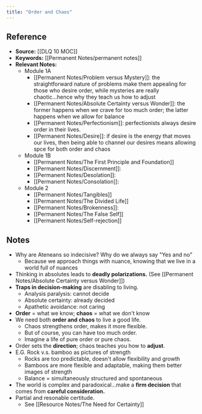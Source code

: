 ```yaml
---
title: "Order and Chaos"
---
```

## Reference
- **Source:** [[DLQ 10 MOC]]
- **Keywords:** [[Permanent Notes/permanent notes]]
- **Relevant Notes:**
	- Module 1A
		- [[Permanent Notes/Problem versus Mystery]]: the straightforward nature of problems make them appealing for those who desire order, while mysteries are really chaotic...hence why they teach us how to adjust
		- [[Permanent Notes/Absolute Certainty versus Wonder]]: the former happens when we crave for too much order; the latter happens when we allow for balance
		- [[Permanent Notes/Perfectionism]]: perfectionists always desire order in their lives.
		- [[Permanent Notes/Desire]]: if desire is the energy that moves our lives, then being able to channel our desires means allowing spce for both order and chaos
	- Module 1B
		- [[Permanent Notes/The First Principle and Foundation]]
		- [[Permanent Notes/Discernment]]: 
		- [[Permanent Notes/Desolation]]: 
		- [[Permanent Notes/Consolation]]:
	- Module 2
		- [[Permanent Notes/Tangibles]]
		- [[Permanent Notes/The Divided Life]]
		- [[Permanent Notes/Brokenness]]: 
		- [[Permanent Notes/The False Self]]
		- [[Permanent Notes/Self-rejection]]

## Notes
- Why are Ateneans so indecisive? Why do we always say "Yes and no"
	- Because we approach things with nuance, knowing that we live in a world full of nuances
- Thinking in absolutes leads to **deadly polarizations.** (See [[Permanent Notes/Absolute Certainty versus Wonder]])
- **Traps in decision-making** are disabling to living.
	- Analysis paralysis: cannot decide
	- Absolute certainty: already decided 
	- Apathetic  avoidance: not caring
- **Order** = what we know; **chaos** = what we don't know
- We need both **order and chaos** to live a good life.
	- Chaos strengthens order, makes it more flexible.
	- But of course, you can have too much order.
	- Imagine a life of pure order or pure chaos.
- Order sets the **direction**; chaos teaches you how to **adjust**.
- E.G. Rock v.s. bamboo as pictures of strength
	- Rocks are too predictable, doesn't allow flexibility and growth
	- Bamboos are more flexible and adaptable, making them better images of strength
	- Balance = simultaneously structured and spontaneous
- The world is complex and paradoxical...make a **firm decision** that comes from **careful consideration.** 
- Partial and resonable certitude.
	- See [[Resource Notes/The Need for Certainty]]
